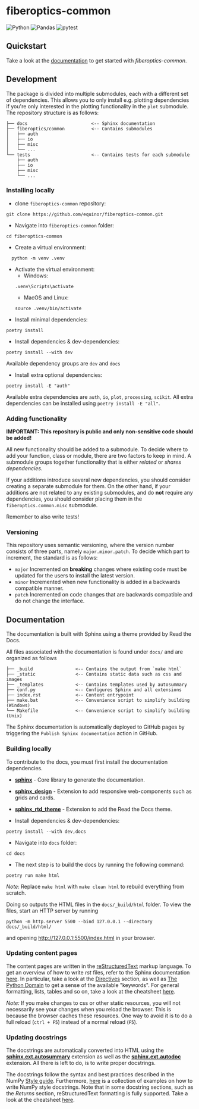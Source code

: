 # fiberoptics-common

![Python](https://img.shields.io/badge/python-%23239120.svg?style=for-the-badge&logo=python&logoColor=white)
![Pandas](https://img.shields.io/badge/pandas-%23239120.svg?style=for-the-badge&logo=pandas&logoColor=white)
![pytest](https://img.shields.io/badge/pytest-%23239120.svg?style=for-the-badge&logo=pytest&logoColor=white)

## Quickstart

Take a look at the [documentation](https://equinor.github.io/fiberoptics-common/) to get started with _fiberoptics-common_.

## Development

The package is divided into multiple submodules, each with a different set of dependencies.
This allows you to only install e.g. plotting dependencies if you're only interested in the plotting functionality in the `plot` submodule. The repository structure is as follows:

```
├── docs                        <-- Sphinx documentation
├── fiberoptics/common          <-- Contains submodules
│   ├── auth
│   ├── io
│   ├── misc
│   └── ...
└── tests                       <-- Contains tests for each submodule
    ├── auth
    ├── io
    ├── misc
    └── ...
```

### Installing locally

- clone `fiberoptics-common` repository:

```
git clone https://github.com/equinor/fiberoptics-common.git
```

- Navigate into `fiberoptics-common` folder:

```
cd fiberoptics-common
```

- Create a virtual environment:

```
  python -m venv .venv
```

- Activate the virtual environment:
  - Windows:
  ```
  .venv\Scripts\activate
  ```
  - MacOS and Linux:
  ```
  source .venv/bin/activate
  ```
- Install minimal dependencies:

```
poetry install
```

- Install dependencies & dev-dependencies:

```
poetry install --with dev
```

Available dependency groups are `dev` and `docs`

- Install extra optional dependencies:

```
poetry install -E "auth"
```

Available extra dependencies are `auth`, `io`, `plot`, `processing`, `scikit`. All extra dependencies can be installed using `poetry install -E "all"`.

### Adding functionality

**IMPORTANT: This repository is public and only non-sensitive code should be added!**

All new functionality should be added to a submodule. To decide where to add your function, class or module, there are two factors to keep in mind. A submodule groups together functionality that is either _related_ or _shares dependencies_.

If your additions introduce several new dependencies, you should consider creating a separate submodule for them. On the other hand, if your additions are not related to any existing submodules, and do **not** require any dependencies, you should consider placing them in the `fiberoptics.common.misc` submodule.

Remember to also write tests!

### Versioning

This repository uses semantic versioning, where the version number consists of three parts, namely `major.minor.patch`. To decide which part to increment, the standard is as follows:

- `major` Incremented on **breaking** changes where existing code must be updated for the users to install the latest version.
- `minor` Incremented when new functionality is added in a backwards compatible manner.
- `patch` Incremented on code changes that are backwards compatible and do not change the interface.

## Documentation

The documentation is built with Sphinx using a theme provided by Read the Docs.

All files associated with the documentation is found under `docs/` and are organized as follows

```
├── _build                <-- Contains the output from `make html`
├── _static               <-- Contains static data such as css and images
├── _templates            <-- Contains templates used by autosummary
├── conf.py               <-- Configures Sphinx and all extensions
├── index.rst             <-- Content entrypoint
├── make.bat              <-- Convenience script to simplify building (Windows)
└── Makefile              <-- Convenience script to simplify building (Unix)
```

The Sphinx documentation is automatically deployed to GitHub pages by triggering the `Publish Sphinx documentation` action in GitHub.

### Building locally

To contribute to the docs, you must first install the documentation dependencies.

- [**sphinx**](https://www.sphinx-doc.org/en/master/) - Core library to generate the documentation.
- [**sphinx_design**](https://sphinx-design.readthedocs.io/en/latest/) - Extension to add responsive web-components such as grids and cards.
- [**sphinx_rtd_theme**](https://sphinx-rtd-theme.readthedocs.io/en/stable/index.html) - Extension to add the Read the Docs theme.

- Install dependencies & dev-dependencies:

```
poetry install --with dev,docs
```

- Navigate into `docs` folder:

```
cd docs
```

- The next step is to build the docs by running the following command:

```
poetry run make html
```

_Note_: Replace `make html` with `make clean html` to rebuild everything from scratch.

Doing so outputs the HTML files in the `docs/_build/html` folder. To view the files, start an HTTP server by running

```
python -m http.server 5500 --bind 127.0.0.1 --directory docs/_build/html/
```

and opening http://127.0.0.1:5500/index.html in your browser.

### Updating content pages

The content pages are written in the [reStructuredText](https://docutils.sourceforge.io/rst.html) markup language. To get an overview of how to write _rst_ files, refer to the Sphinx documentation [here](https://www.sphinx-doc.org/en/master/usage/restructuredtext/index.html). In particular, take a look at the [Directives](https://www.sphinx-doc.org/en/master/usage/restructuredtext/directives.html) section, as well as [The Python Domain](https://www.sphinx-doc.org/en/master/usage/restructuredtext/domains.html#the-python-domain) to get a sense of the available "keywords".
For general formatting, lists, tables and so on, take a look at the cheatsheet [here](https://docs.generic-mapping-tools.org/6.2/rst-cheatsheet.html).

_Note:_ If you make changes to css or other static resources, you will not necessarily see your changes when you reload the browser. This is because the browser caches these resources. One way to avoid it is to do a full reload (`ctrl + F5`) instead of a normal reload (`F5`).

### Updating docstrings

The docstrings are automatically converted into HTML using the [**sphinx.ext.autosummary**](https://www.sphinx-doc.org/en/master/usage/extensions/autosummary.html) extension as well as the [**sphinx.ext.autodoc**](https://www.sphinx-doc.org/en/master/usage/extensions/autodoc.html) extension. All there is left to do, is to write proper docstrings.

The docstrings follow the syntax and best practices described in the NumPy [Style guide](https://numpydoc.readthedocs.io/en/latest/format.html). Furthermore, [here](https://sphinxcontrib-napoleon.readthedocs.io/en/latest/example_numpy.html) is a collection of examples on how to write NumPy style docstrings. Note that in some docstring sections, such as the _Returns_ section, reStructuredText formatting is fully supported. Take a look at the cheatsheet [here](https://docs.generic-mapping-tools.org/6.2/rst-cheatsheet.html).

